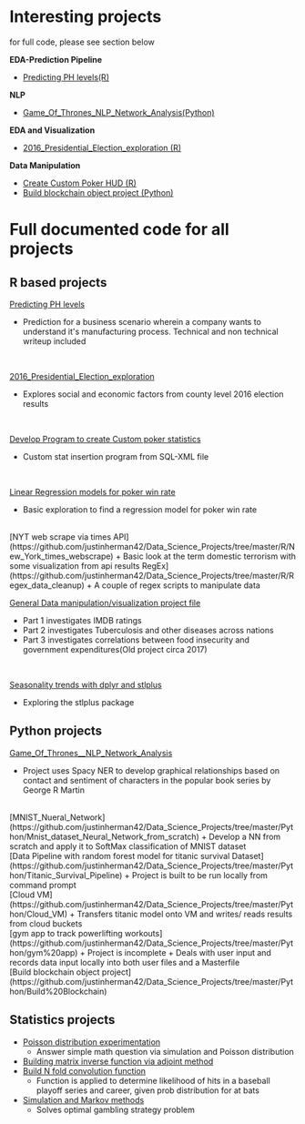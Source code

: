 # Interesting projects<br>
for full code, please see section below

**EDA-Prediction Pipeline**
+ [Predicting PH levels(R)](https://rpubs.com/justin_herman_42/497179)

**NLP**
+ [Game_Of_Thrones_NLP_Network_Analysis(Python)](https://nbviewer.jupyter.org/github/justinherman42/Data_Science_Projects/blob/master/Python/Game_Of_Thrones__NLP_Network_Analysis/Game_of_Thrones_NER.ipynb)

**EDA and Visualization**
+ [2016_Presidential_Election_exploration (R)](http://rpubs.com/justin_herman_42/457852)
  
**Data Manipulation**
+ [Create Custom Poker HUD (R)](https://rpubs.com/justin_herman_42/385739)
+ [Build blockchain object project (Python)](https://github.com/justinherman42/Data_Science_Projects/blob/master/Python/Build%20Blockchain/Blockchain.py)

# Full documented code for all projects

## R based projects

[Predicting PH levels](https://github.com/justinherman42/Data_Science_Projects/tree/master/R/Predicting_PH_levels) 

+ Prediction for a business scenario wherein a company wants to understand it's manufacturing process. Technical and non technical writeup included
<br>

[2016_Presidential_Election_exploration](https://github.com/justinherman42/Data_Science_Projects/tree/master/R/2016_CountyLevel_Election_Data) 

+ Explores social and economic factors from county level 2016 election results
<br>

[Develop Program to create Custom poker statistics](https://github.com/justinherman42/Data_Science_Projects/tree/master/R/Build_Custom_Poker_Statistics_Software) 

+ Custom stat insertion program from SQL-XML file
<br>

[Linear Regression models for poker win rate](https://github.com/justinherman42/Data_Science_Projects/tree/master/R/Build_Linear_Regression_Model_For_Poker_Winrate) 
+ Basic exploration to find a regression model for poker win rate
<br>
[NYT web scrape via times API](https://github.com/justinherman42/Data_Science_Projects/tree/master/R/New_York_times_webscrape) 
+ Basic look at the term domestic terrorism with some visualization from api results
RegEx](https://github.com/justinherman42/Data_Science_Projects/tree/master/R/Regex_data_cleanup)
+ A couple of regex scripts to manipulate data 
<br>

[General Data manipulation/visualization project file](https://github.com/justinherman42/Data_Science_Projects/tree/master/R/General_Data_manipulation)
+ Part 1 investigates IMDB ratings 
+ Part 2 investigates Tuberculosis and other diseases across nations 
+ Part 3 investigates correlations between food insecurity and government expenditures(Old project circa 2017) 
<br>

[Seasonality trends with dplyr and stlplus](https://github.com/justinherman42/Data_Science_Projects/tree/master/R/Seasonality%20trends%20with%20dplyr%20and%20stlplus)
+ Exploring the stlplus package
 
 ## Python projects
[Game_Of_Thrones__NLP_Network_Analysis](https://github.com/justinherman42/Data_Science_Projects/blob/master/Python/Game_Of_Thrones__NLP_Network_Analysis/Game_of_Thrones_NER.ipynb) 
+ Project uses Spacy NER to develop graphical relationships based on contact and sentiment of characters in the popular book series by George R Martin
<br>
[MNIST_Nueral_Network](https://github.com/justinherman42/Data_Science_Projects/tree/master/Python/Mnist_dataset_Neural_Network_from_scratch)
+ Develop a NN from scratch and apply it to SoftMax classification of MNIST dataset
<br>
[Data Pipeline with random forest model for titanic survival Dataset](https://github.com/justinherman42/Data_Science_Projects/tree/master/Python/Titanic_Survival_Pipeline)
+ Project is built to be run locally from command prompt
<br>
[Cloud VM](https://github.com/justinherman42/Data_Science_Projects/tree/master/Python/Cloud_VM) 
+ Transfers titanic model onto VM and writes/ reads results from cloud buckets 
<br>
[gym app to track powerlifting workouts](https://github.com/justinherman42/Data_Science_Projects/tree/master/Python/gym%20app)
+ Project is incomplete  
+ Deals with user input and records data input locally into both user files and a Masterfile
<br>
[Build blockchain object project](https://github.com/justinherman42/Data_Science_Projects/tree/master/Python/Build%20Blockchain)

## Statistics projects
+ [Poisson distribution experimentation](https://github.com/justinherman42/Data_Science_Projects/tree/master/Math_Statistics/Applying_poisson) 
  + Answer simple math question via simulation and Poisson distribution
+ [Building matrix inverse function via adjoint method](https://github.com/justinherman42/Data_Science_Projects/tree/master/Math_Statistics/Matrix_inverse_function)
+ [Build N fold convolution function](https://github.com/justinherman42/Data_Science_Projects/tree/master/Math_Statistics/Nfold_convolution_function)
  + Function is applied to determine likelihood of hits in a baseball playoff series and career, given prob distribution for at bats
+ [Simulation and Markov methods](https://github.com/justinherman42/Data_Science_Projects/tree/master/Math_Statistics/Simulation_and_Markov)
  + Solves optimal gambling strategy problem
